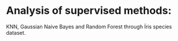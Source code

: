 # Analysis of supervised methods:
KNN, Gaussian Naive Bayes and Random Forest through Íris species dataset. 
